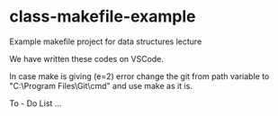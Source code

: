 # class-makefile-example
Example makefile project for data structures lecture

We have written these codes on VSCode.

In case make is giving (e=2) error change the git from path variable to "C:\Program Files\Git\cmd\" and use make as it is.

To - Do List
...